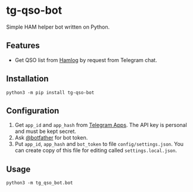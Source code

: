 # tg-qso-bot
Simple HAM helper bot written on Python.

## Features

* Get QSO list from [Hamlog](https://hamlog.ru/) by request from Telegram chat.

## Installation
```shell script
python3 -m pip install tg-qso-bot
```

## Configuration
1. Get `app_id` and `app_hash` from [Telegram Apps](https://my.telegram.org/apps).
The API key is personal and must be kept secret.
2. Ask [@botfather](https://t.me/botfather) for bot token.
3. Put `app_id`, `app_hash` and `bot_token` to file `config/settings.json`. You can
create copy of this file for editing called `settings.local.json`.

## Usage
```shell script
python3 -m tg_qso_bot.bot
```
